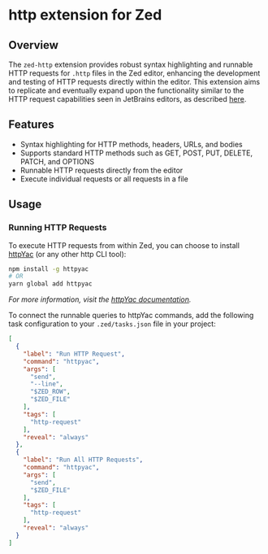 # http extension for Zed

## Overview
The `zed-http` extension provides robust syntax highlighting and runnable HTTP requests for `.http` files in the Zed editor, enhancing the development and testing of HTTP requests directly within the editor. This extension aims to replicate and eventually expand upon the functionality similar to the HTTP request capabilities seen in JetBrains editors, as described [here](https://github.com/JetBrains/http-request-in-editor-spec/blob/master/spec.md).

## Features
- Syntax highlighting for HTTP methods, headers, URLs, and bodies
- Supports standard HTTP methods such as GET, POST, PUT, DELETE, PATCH, and OPTIONS
- Runnable HTTP requests directly from the editor
- Execute individual requests or all requests in a file

## Usage

### Running HTTP Requests

To execute HTTP requests from within Zed, you can choose to install [httpYac](https://httpyac.github.io/) (or any other http CLI tool):

```bash
npm install -g httpyac
# OR
yarn global add httpyac
```

_For more information, visit the [httpYac documentation](https://httpyac.github.io/)._

To connect the runnable queries to httpYac commands, add the following task configuration to your `.zed/tasks.json` file in your project:

```json
[
  {
    "label": "Run HTTP Request",
    "command": "httpyac",
    "args": [
      "send",
      "--line",
      "$ZED_ROW",
      "$ZED_FILE"
    ],
    "tags": [
      "http-request"
    ],
    "reveal": "always"
  },
  {
    "label": "Run All HTTP Requests",
    "command": "httpyac",
    "args": [
      "send",
      "$ZED_FILE"
    ],
    "tags": [
      "http-request"
    ],
    "reveal": "always"
  }
]
```
